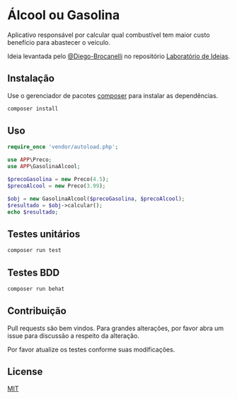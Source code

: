 # Álcool ou Gasolina

Aplicativo responsável por calcular qual combustível tem maior custo benefício para abastecer o veículo.

Ideia levantada pelo [@Diego-Brocanelli](https://github.com/Diego-Brocanelli) no repositório [Laboratório de Ideias](https://github.com/Diego-Brocanelli/laboratorio-de-ideias).

## Instalação

Use o gerenciador de pacotes [composer](https://getcomposer.org/) para instalar as dependências.

```bash
composer install
```

## Uso

```php
require_once 'vendor/autoload.php';

use APP\Preco;
use APP\GasolinaAlcool;

$precoGasolina = new Preco(4.5);
$precoAlcool = new Preco(3.99);

$obj = new GasolinaAlcool($precoGasolina, $precoAlcool);
$resultado = $obj->calcular();
echo $resultado;
```

## Testes unitários
```bash
composer run test
```

## Testes BDD
```bash
composer run behat
```

## Contribuição

Pull requests são bem vindos. Para grandes alterações,
por favor abra um issue para discussão a respeito da alteração.

Por favor atualize os testes conforme suas modificações.

## License
[MIT](https://choosealicense.com/licenses/mit/)
